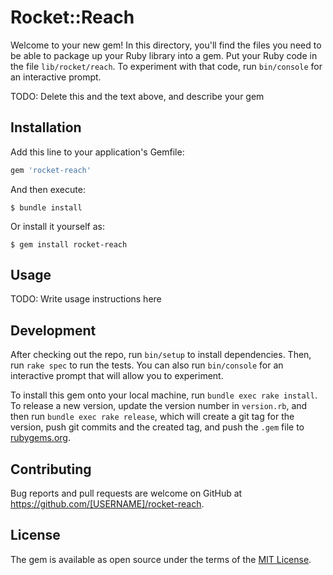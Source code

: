 # Rocket::Reach

Welcome to your new gem! In this directory, you'll find the files you need to be able to package up your Ruby library into a gem. Put your Ruby code in the file `lib/rocket/reach`. To experiment with that code, run `bin/console` for an interactive prompt.

TODO: Delete this and the text above, and describe your gem

## Installation

Add this line to your application's Gemfile:

```ruby
gem 'rocket-reach'
```

And then execute:

    $ bundle install

Or install it yourself as:

    $ gem install rocket-reach

## Usage

TODO: Write usage instructions here

## Development

After checking out the repo, run `bin/setup` to install dependencies. Then, run `rake spec` to run the tests. You can also run `bin/console` for an interactive prompt that will allow you to experiment.

To install this gem onto your local machine, run `bundle exec rake install`. To release a new version, update the version number in `version.rb`, and then run `bundle exec rake release`, which will create a git tag for the version, push git commits and the created tag, and push the `.gem` file to [rubygems.org](https://rubygems.org).

## Contributing

Bug reports and pull requests are welcome on GitHub at https://github.com/[USERNAME]/rocket-reach.

## License

The gem is available as open source under the terms of the [MIT License](https://opensource.org/licenses/MIT).
